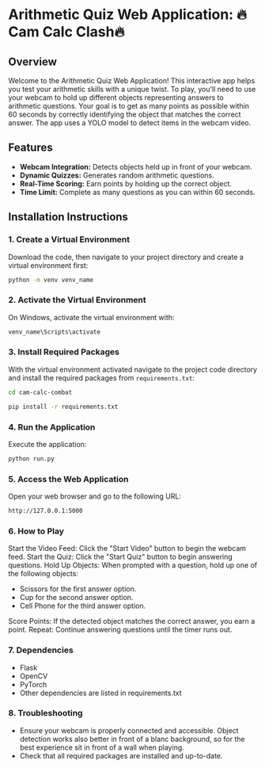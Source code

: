 # Arithmetic Quiz Web Application: 🔥Cam Calc Clash🔥

## Overview
Welcome to the Arithmetic Quiz Web Application! This interactive app helps you test your arithmetic skills with a unique twist. To play, you'll need to use your webcam to hold up different objects representing answers to arithmetic questions. Your goal is to get as many points as possible within 60 seconds by correctly identifying the object that matches the correct answer.
The app uses a YOLO model to detect items in the webcam video.

## Features
- **Webcam Integration:** Detects objects held up in front of your webcam.
- **Dynamic Quizzes:** Generates random arithmetic questions.
- **Real-Time Scoring:** Earn points by holding up the correct object.
- **Time Limit:** Complete as many questions as you can within 60 seconds.

## Installation Instructions

### 1. Create a Virtual Environment
Download the code, then navigate to your project directory and create a virtual environment first:
```bash
python -m venv venv_name
```

### 2. Activate the Virtual Environment
On Windows, activate the virtual environment with:
```bash
venv_name\Scripts\activate
```

### 3. Install Required Packages
With the virtual environment activated navigate to the project code directory and install the required packages from `requirements.txt`:
```bash
cd cam-calc-combat
```
```bash
pip install -r requirements.txt
```

### 4. Run the Application
Execute the application:
```bash
python run.py
```

### 5. Access the Web Application
Open your web browser and go to the following URL:
```bash
http://127.0.0.1:5000
```

### 6. How to Play
Start the Video Feed: Click the "Start Video" button to begin the webcam feed.
Start the Quiz: Click the "Start Quiz" button to begin answering questions.
Hold Up Objects: When prompted with a question, hold up one of the following objects:
- Scissors for the first answer option.
- Cup for the second answer option.
- Cell Phone for the third answer option.

Score Points: If the detected object matches the correct answer, you earn a point.
Repeat: Continue answering questions until the timer runs out.

### 7. Dependencies
- Flask
- OpenCV
- PyTorch
- Other dependencies are listed in requirements.txt

### 8. Troubleshooting
- Ensure your webcam is properly connected and accessible. Object detection works also better in front of a blanc background, so for the best experience sit in front of a wall when playing.
- Check that all required packages are installed and up-to-date.

